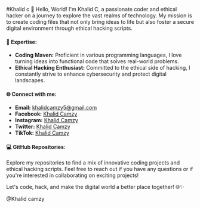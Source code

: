 #Khalid c
👋 Hello, World! I'm Khalid C, a passionate coder and ethical hacker on a journey to explore the vast realms of technology. My mission is to create coding files that not only bring ideas to life but also foster a secure digital environment through ethical hacking scripts.

#### 🚀 Expertise:
- **Coding Maven:** Proficient in various programming languages, I love turning ideas into functional code that solves real-world problems.
- **Ethical Hacking Enthusiast:** Committed to the ethical side of hacking, I constantly strive to enhance cybersecurity and protect digital landscapes.

#### 🌐 Connect with me:
- **Email:** khalidcamzy5@gmail.com
- **Facebook:** [Khalid Camzy](https://www.facebook.com/KhalidCamzy)
- **Instagram:** [Khalid Camzy](https://www.instagram.com/KhalidCamzy)
- **Twitter:** [Khalid Camzy](https://twitter.com/KhalidCamzy)
- **TikTok:** [Khalid Camzy](https://tiktok.com/@khalidtech09)

#### 💻 GitHub Repositories:
Explore my repositories to find a mix of innovative coding projects and ethical hacking scripts. Feel free to reach out if you have any questions or if you're interested in collaborating on exciting projects!

Let's code, hack, and make the digital world a better place together! 🌐✨

@Khalid camzy
